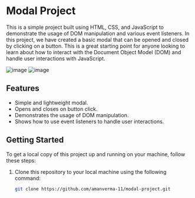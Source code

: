 # Modal Project

This is a simple project built using HTML, CSS, and JavaScript to demonstrate the usage of DOM manipulation and various event listeners. In this project, we have created a basic modal that can be opened and closed by clicking on a button. This is a great starting point for anyone looking to learn about how to interact with the Document Object Model (DOM) and handle user interactions with JavaScript.

![image](https://github.com/amanverma-11/modal_window/assets/92319785/51366dd7-e898-4545-b151-a9d0af8fe519)
![image](https://github.com/amanverma-11/modal_window/assets/92319785/0acd408c-217a-46aa-8d54-4b7277d2cb49)


## Features

- Simple and lightweight modal.
- Opens and closes on button click.
- Demonstrates the usage of DOM manipulation.
- Shows how to use event listeners to handle user interactions.

## Getting Started

To get a local copy of this project up and running on your machine, follow these steps:

1. Clone this repository to your local machine using the following command:

   ```bash
   git clone https://github.com/amanverma-11/modal-project.git
